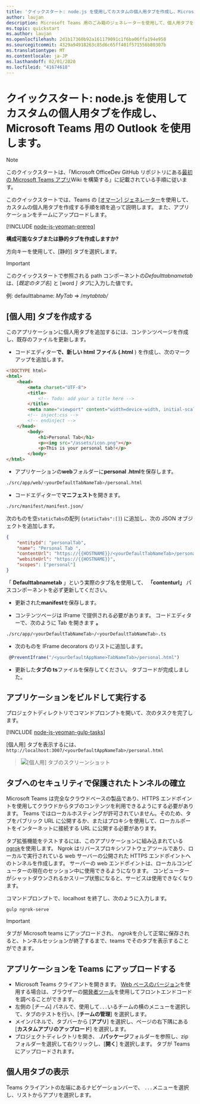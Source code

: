 ```yaml
---
title: 'クイックスタート: node.js を使用してカスタムの個人用タブを作成し、Microsoft Teams 用の Outlook を使用します。'
author: laujan
description: Microsoft Teams 用のごみ箱のジェネレーターを使用して、個人用タブを作成するためのクイックスタートガイド。
ms.topic: quickstart
ms.author: laujan
ms.openlocfilehash: 2d1b17360b92a161179091c1f6ba06ffa194e958
ms.sourcegitcommit: 4329a94918263c85d6c65ff401f571556b80307b
ms.translationtype: MT
ms.contentlocale: ja-JP
ms.lasthandoff: 02/01/2020
ms.locfileid: "41674618"
---
```

# <a name="quickstart-create-a-custom-personal-tab-with-nodejs-and-the-yeoman-generator-for-microsoft-teams"></a>クイックスタート: node.js を使用してカスタムの個人用タブを作成し、Microsoft Teams 用の Outlook を使用します。

>[!NOTE]
>このクイックスタートは、「Microsoft OfficeDev GitHub リポジトリにある[最初の Microsoft Teams アプリ](https://github.com/OfficeDev/generator-teams/wiki/Build-Your-First-Microsoft-Teams-App)Wiki を構築する」に記載されている手順に従います。

このクイックスタートでは、Teams の [[オマーン] ジェネレーター](https://github.com/OfficeDev/generator-teams/wiki/Build-Your-First-Microsoft-Teams-App)を使用して、カスタムの個人用タブを作成する手順を順を追って説明します。 また、アプリケーションをチームにアップロードします。

[!INCLUDE [node-js-yeoman-prereq](~/includes/tabs/node-js-yeoman-prereq.md)]

**構成可能なタブまたは静的タブを作成しますか?**

方向キーを使用して、[静的] タブを選択します。

>[!IMPORTANT]
>このクイックスタートで参照される path コンポーネントの*Defaulttabnametab*は、[*既定のタブ名*] と [word *] タブ*に入力した値です。
>
>例: defaulttabname: *MyTab* => /*mytabtab/*

## <a name="create-your-personal-tab"></a>[個人用] タブを作成する

このアプリケーションに個人用タブを追加するには、コンテンツページを作成し、既存のファイルを更新します。

- コードエディター**で、新しい html ファイル (.html** ) を作成し、次のマークアップを追加します。

```html
<!DOCTYPE html>
<html>
    <head>
        <meta charset="UTF-8">
        <title>
            <!-- Todo: add your a title here -->
        </title>
        <meta name="viewport" content="width=device-width, initial-scale=1.0">
        <!-- inject:css -->
        <!-- endinject -->
    </head>
        <body>
            <h1>Personal Tab</h1>
            <p><img src="/assets/icon.png"></p>
            <p>This is your personal tab!</p>
        </body>
</html>
```

- アプリケーションの**web**フォルダーに**personal .html**を保存します。

```bash
./src/app/web/<yourDefaultTabNameTab>/personal.html
```

- コードエディターで**マニフェスト**を開きます。

```bash
./src/manifest/manifest.json/
```

次のものを空`staticTabs`の配列 (`staticTabs":[]`) に追加し、次の JSON オブジェクトを追加します。

```json
{
    "entityId": "personalTab",
    "name": "Personal Tab ",
    "contentUrl": "https://{{HOSTNAME}}/<yourDefaultTabNameTab>/personal.html",
    "websiteUrl": "https://{{HOSTNAME}}",
    "scopes": ["personal"]
}

```

「 **Defaulttabnametab** 」という実際のタブ名を使用して、 **「contenturl」** パスコンポーネントを必ず更新してください。

- 更新された**manifest**を保存します。

- コンテンツページは IFrame で提供される必要があります。 コードエディターで、次のように Tab を開きます **。**

 ```bash
./src/app/<yourDefaultTabNameTab>/<yourDefaultTabNameTab>.ts
```

- 次のものを IFrame decorators のリストに追加します。

```typescript
 @PreventIframe("/<yourDefaultAppName>TabNameTab>/personal.html")
```

- 更新した**タブの ts**ファイルを保存してください。 タブコードが完成しました。

## <a name="build-and-run-your-application"></a>アプリケーションをビルドして実行する

プロジェクトディレクトリでコマンドプロンプトを開いて、次のタスクを完了します。

[!INCLUDE [node-js-yeoman-gulp-tasks](~/includes/tabs/node-js-yeoman-gulp-tasks.md)]

[個人用] タブを表示するには、`http://localhost:3007/<yourDefaultAppNameTab>/personal.html`

>![[個人用] タブのスクリーンショット](/microsoftteams/platform/assets/images/tab-images/personalTab.PNG)

## <a name="establish-a-secure-tunnel-to-your-tab"></a>タブへのセキュリティで保護されたトンネルの確立

Microsoft Teams は完全なクラウドベースの製品であり、HTTPS エンドポイントを使用してクラウドからタブのコンテンツを利用できるようにする必要があります。 Teams ではローカルホスティングが許可されていません。そのため、タブをパブリック URL に公開するか、またはプロキシを使用して、ローカルポートをインターネットに接続する URL に公開する必要があります。

タブ拡張機能をテストするには、このアプリケーションに組み込まれている[ngrok](https://ngrok.com/docs)を使用します。 Ngrok はリバースプロキシソフトウェアツールであり、ローカルで実行されている web サーバーの公開された HTTPS エンドポイントへのトンネルを作成します。 サーバーの web エンドポイントは、ローカルコンピューターの現在のセッション中に使用できるようになります。 コンピューターがシャットダウンされるかスリープ状態になると、サービスは使用できなくなります。

コマンドプロンプトで、localhost を終了し、次のように入力します。

```bash
gulp ngrok-serve
```

> [!IMPORTANT]
> タブが Microsoft teams にアップロードされ、 *ngrok*を介して正常に保存されると、トンネルセッションが終了するまで、teams でそのタブを表示することができます。

## <a name="upload-your-application-to-teams"></a>アプリケーションを Teams にアップロードする

- Microsoft Teams クライアントを開きます。 [Web ベースのバージョン](https://teams.microsoft.com)を使用する場合は、ブラウザーの[開発者ツール](~/tabs/how-to/developer-tools.md)を使用してフロントエンドコードを調べることができます。
- 左側の [*チーム*] パネルで、使用して`...`いるチームの横のメニューを選択して、タブのテストを行い、[**チームの管理**] を選択します。
- メインパネルで、タブバーから [**アプリ**] を選択し、ページの右下隅にある [**カスタムアプリのアップロード**] を選択します。
- プロジェクトディレクトリを開き、 **./パッケージ**フォルダーを参照し、zip フォルダーを選択して右クリックし、[**開く**] を選択します。 タブが Teams にアップロードされます。

## <a name="view-your-personal-tabs"></a>個人用タブの表示

Teams クライアントの左端にあるナビゲーションバーで、 `...`メニューを選択し、リストからアプリを選択します。
